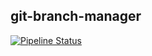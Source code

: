 ## git-branch-manager

[![Pipeline Status](https://gitlab.com/olivermicke/git-branch-manager/badges/master/pipeline.svg)](https://gitlab.com/olivermicke/git-branch-manager/commits/master)
